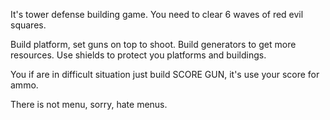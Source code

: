 It's tower defense building game. You need to clear 6 waves of red evil squares.

Build platform, set guns on top to shoot. 
Build generators to get more resources.
Use shields to protect you platforms and buildings.

You if are in difficult situation just build SCORE GUN, it's use your score for ammo. 


There is not menu, sorry, hate menus.
